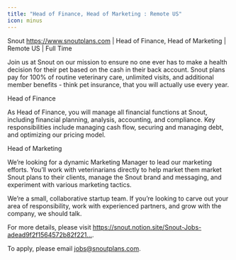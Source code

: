```yaml
---
title: "Head of Finance, Head of Marketing : Remote US"
icon: minus
---
```

Snout <a href="https:&#x2F;&#x2F;www.snoutplans.com" rel="nofollow">https:&#x2F;&#x2F;www.snoutplans.com</a> | Head of Finance, Head of Marketing | Remote US | Full Time

Join us at Snout on our mission to ensure no one ever has to make a health decision for their pet based on the cash in their back account. Snout plans pay for 100% of routine veterinary care, unlimited visits, and additional member benefits - think pet insurance, that you will actually use every year.

Head of Finance

As Head of Finance, you will manage all financial functions at Snout, including financial planning, analysis, accounting, and compliance. Key responsibilities include managing cash flow, securing and managing debt, and optimizing our pricing model.

Head of Marketing

We’re looking for a dynamic Marketing Manager to lead our marketing efforts. You’ll work with veterinarians directly to help market them market Snout plans to their clients, manage the Snout brand and messaging, and experiment with various marketing tactics.

We’re a small, collaborative startup team. If you’re looking to carve out your area of responsibility, work with experienced partners, and grow with the company, we should talk.

For more details, please visit <a href="https:&#x2F;&#x2F;snout.notion.site&#x2F;Snout-Jobs-adead9f2f1564572b82f2214f0c5a2fd" rel="nofollow">https:&#x2F;&#x2F;snout.notion.site&#x2F;Snout-Jobs-adead9f2f1564572b82f221...</a>.

To apply, please email jobs@snoutplans.com.
